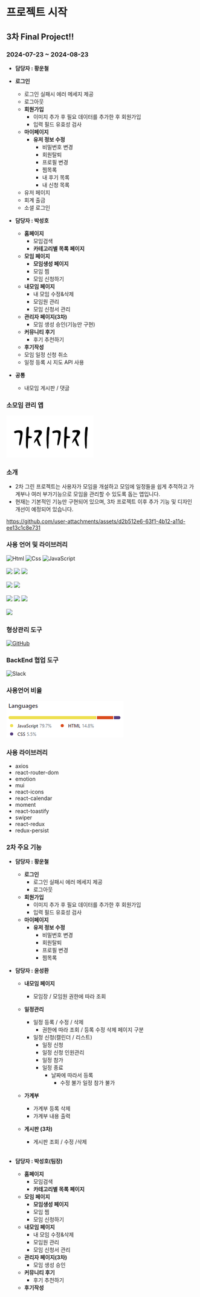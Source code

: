# 프로젝트 시작

## 3차 Final Project!!

### 2024-07-23 ~ 2024-08-23

- **담당자 : 황운철**

- **로그인**

  - 로그인 실패시 에러 메세지 제공
  - 로그아웃
  - **회원가입**
    - 이미지 추가 후 필요 데이터를 추가한 후 회원가입
    - 입력 필드 유효성 검사
  - **마이페이지**
    - **유저 정보 수정**
      - 비밀번호 변경
      - 회원탈퇴
      - 프로필 변경
      - 찜목록
      - 내 후기 목록
      - 내 신청 목록
  - 유저 페이지
  - 회계 출금
  - 소셜 로그인
    <br/>

- **담당자 : 박성호**

  - **홈페이지**
    - 모임검색
    - **카테고리별 목록 페이지**
  - **모임 페이지**
    - **모임생성 페이지**
    - 모임 찜
    - 모임 신청하기
  - **내모임 페이지**
    - 내 모임 수정&삭제
    - 모임원 관리
    - 모임 신청서 관리
  - **관리자 페이지(3차)**
    - 모임 생성 승인(기능만 구현)
  - **커뮤니티 후기**
    - 후기 추천하기
  - **후기작성**
  - 모임 일정 신청 취소
  - 일정 등록 시 지도 API 사용

- **공통**
  - 내모임 게시판 / 댓글

### 소모임 관리 앱

<a href="https://github.com/shparknr11/gazigazi" style="width:1000px">
<img src="./src/images/logo2.png" >
</a>

### 소개

- 2차 그린 프로젝트는 사용자가 모임을 개설하고 모임에 일정들을 쉽게 추적하고 가계부나 여러 부가기능으로 모임을 관리할 수 있도록 돕는 앱입니다.
  <br/>
- 현재는 기본적인 기능만 구현되어 있으며, 3차 프로젝트 이후 추가 기능 및 디자인 개선이 예정되어 있습니다.

https://github.com/user-attachments/assets/d2b512e6-63f1-4b12-a11d-ee13c1c8e731

### 사용 언어 및 라이브러리

<div>
<img alt="Html" src ="https://img.shields.io/badge/HTML-E34F26.svg?&style=for-the-badge&logo=HTML&logoColor=white"/>

<img alt="Css" src ="https://img.shields.io/badge/CSS-1572B6.svg?&style=for-the-badge&logo=CSS&logoColor=white"/>

<img alt="JavaScript" src ="https://img.shields.io/badge/JavaScriipt-F7DF1E.svg?&style=for-the-badge&logo=JavaScript&logoColor=black"/>
</div>
<br/>
<div>
<img src="https://img.shields.io/badge/react.js-61DAFB?style=for-the-badge&logo=react&logoColor=black"/>

<!-- <img src="https://img.shields.io/badge/sass-CC6699?style=for-the-badge&logo=Sass&logoColor=white"> -->

<img src="https://img.shields.io/badge/emotion-cc6ac4?style=for-the-badge&logo=emotion&logoColor=white">
<img src="https://img.shields.io/badge/resetCss-black?style=for-the-badge&logo=resetCss&logoColor=white">
</div>
<br/>
<div>

<img src="https://img.shields.io/badge/axios-5A29E4?style=for-the-badge&logo=axios&logoColor=white">

<img src="https://img.shields.io/badge/react router-CA4245?style=for-the-badge&logo=reactrouter&logoColor=white">
</div>
<br/>
<div>
  <img src="https://img.shields.io/badge/figma-F24E1E?style=for-the-badge&logo=figma&logoColor=white">
  <img src="https://img.shields.io/badge/notion-000000?style=for-the-badge&logo=notion&logoColor=white">
  <img src="https://img.shields.io/badge/Eslint-4B32C3?style=for-the-badge&logo=Eslint&logoColor=white">
</div>
<br/>
<div>
   <img src="https://img.shields.io/badge/Prettier-F7B93E?style=for-the-badge&logo=Prettier&logoColor=white">
</div>

### 형상관리 도구

<a href = "https://github.com/shparknr11/gazigazi"><img alt="GitHub" src ="https://img.shields.io/badge/GitHub-181717.svg?&style=for-the-badge&logo=GitHub&logoColor=white"/>
</a>

### BackEnd 협업 도구

<img alt="Slack" src ="https://img.shields.io/badge/Slack-4A154B.svg?&style=for-the-badge&logo=Slack&logoColor=white"/>

### 사용언어 비율

<img src="./src/images/useLang.png">

### 사용 라이브러리

- axios
- react-router-dom
- emotion
- mui
- react-icons
- react-calendar
- moment
- react-toastify
- swiper
- react-redux
- redux-persist

### 2차 주요 기능

- **담당자 : 황운철**

  - **로그인**
    - 로그인 실패시 에러 메세지 제공
    - 로그아웃
  - **회원가입**
    - 이미지 추가 후 필요 데이터를 추가한 후 회원가입
    - 입력 필드 유효성 검사
  - **마이페이지**
    - **유저 정보 수정**
      - 비밀번호 변경
      - 회원탈퇴
      - 프로필 변경
      - 찜목록
        <br/>

- **담당자 : 윤성환**

  - **내모임 페이지**
    - 모임장 / 모임원 권한에 따라 조회
  - **일정관리**
    - 일정 등록 / 수정 / 삭제
      - 권한에 따라 조회 / 등록 수정 삭제 페이지 구분
    - 일정 신청(캘린더 / 리스트)
      - 일정 신청
      - 일정 신청 인원관리
      - 일정 참가
      - 일정 종료
        - 날짜에 따라서 등록
          - 수정 불가 일정 참가 불가
  - **가계부**
    - 가계부 등록 삭제
    - 가계부 내용 출력
  - **게시판 (3차)**

    - 게시판 조회 / 수정 /삭제

    <br/>

- **담당자 : 박성호(팀장)**
  - **홈페이지**
    - 모임검색
    - **카테고리별 목록 페이지**
  - **모임 페이지**
    - **모임생성 페이지**
    - 모임 찜
    - 모임 신청하기
  - **내모임 페이지**
    - 내 모임 수정&삭제
    - 모임원 관리
    - 모임 신청서 관리
  - **관리자 페이지(3차)**
    - 모임 생성 승인
  - **커뮤니티 후기**
    - 후기 추천하기
  - **후기작성**
